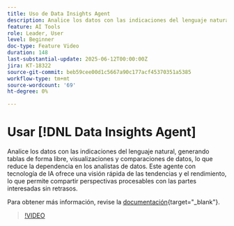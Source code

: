```yaml
---
title: Uso de Data Insights Agent
description: Analice los datos con las indicaciones del lenguaje natural, generando tablas de forma libre, visualizaciones y comparaciones de datos, lo que reduce la dependencia en los analistas de datos.
feature: AI Tools
role: Leader, User
level: Beginner
doc-type: Feature Video
duration: 148
last-substantial-update: 2025-06-12T00:00:00Z
jira: KT-18322
source-git-commit: beb59cee00d1c5667a90c177acf45370351a5385
workflow-type: tm+mt
source-wordcount: '69'
ht-degree: 0%

---
```


# Usar [!DNL Data Insights Agent]

Analice los datos con las indicaciones del lenguaje natural, generando tablas de forma libre, visualizaciones y comparaciones de datos, lo que reduce la dependencia en los analistas de datos. Este agente con tecnología de IA ofrece una visión rápida de las tendencias y el rendimiento, lo que permite compartir perspectivas procesables con las partes interesadas sin retrasos.

Para obtener más información, revise la [documentación](https://experienceleague.adobe.com/en/docs/analytics-platform/using/cja-overview/cja-b2c-overview/data-analysis-ai){target="_blank"}.

>[!VIDEO](https://video.tv.adobe.com/v/3463897/?learn=on&enablevpops)
